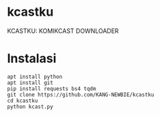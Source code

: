 # kcastku
KCASTKU: KOMIKCAST DOWNLOADER

# Instalasi
```
apt install python
apt install git
pip install requests bs4 tqdm
git clone https://github.com/KANG-NEWBIE/kcastku
cd kcastku
python kcast.py
```
